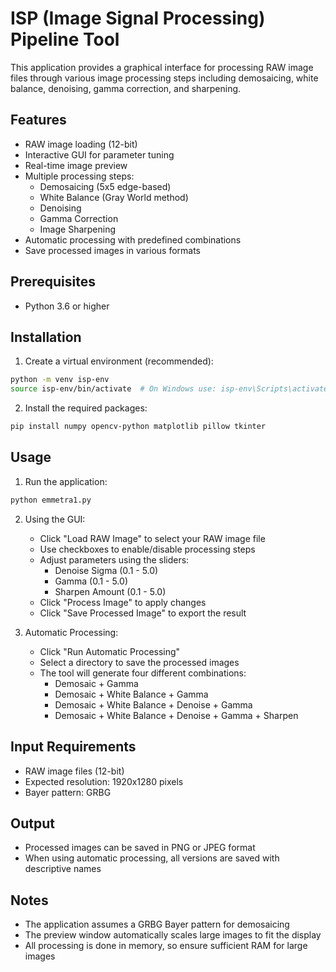 # ISP (Image Signal Processing) Pipeline Tool

This application provides a graphical interface for processing RAW image files through various image processing steps including demosaicing, white balance, denoising, gamma correction, and sharpening.

## Features

- RAW image loading (12-bit)
- Interactive GUI for parameter tuning
- Real-time image preview
- Multiple processing steps:
  - Demosaicing (5x5 edge-based)
  - White Balance (Gray World method)
  - Denoising
  - Gamma Correction
  - Image Sharpening
- Automatic processing with predefined combinations
- Save processed images in various formats

## Prerequisites

- Python 3.6 or higher

## Installation

1. Create a virtual environment (recommended):
```bash
python -m venv isp-env
source isp-env/bin/activate  # On Windows use: isp-env\Scripts\activate
```

2. Install the required packages:
```bash
pip install numpy opencv-python matplotlib pillow tkinter
```

## Usage

1. Run the application:
```bash
python emmetra1.py
```

2. Using the GUI:
   - Click "Load RAW Image" to select your RAW image file
   - Use checkboxes to enable/disable processing steps
   - Adjust parameters using the sliders:
     - Denoise Sigma (0.1 - 5.0)
     - Gamma (0.1 - 5.0)
     - Sharpen Amount (0.1 - 5.0)
   - Click "Process Image" to apply changes
   - Click "Save Processed Image" to export the result

3. Automatic Processing:
   - Click "Run Automatic Processing"
   - Select a directory to save the processed images
   - The tool will generate four different combinations:
     - Demosaic + Gamma
     - Demosaic + White Balance + Gamma
     - Demosaic + White Balance + Denoise + Gamma
     - Demosaic + White Balance + Denoise + Gamma + Sharpen

## Input Requirements

- RAW image files (12-bit)
- Expected resolution: 1920x1280 pixels
- Bayer pattern: GRBG

## Output

- Processed images can be saved in PNG or JPEG format
- When using automatic processing, all versions are saved with descriptive names

## Notes

- The application assumes a GRBG Bayer pattern for demosaicing
- The preview window automatically scales large images to fit the display
- All processing is done in memory, so ensure sufficient RAM for large images
